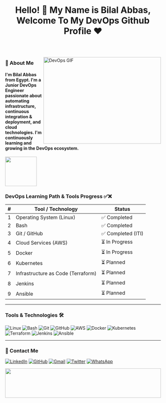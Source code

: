 <h1 align="center">Hello! 👋 My Name is Bilal Abbas, Welcome To My DevOps Github Profile ♥</h1>

<br/><br/>

<img align="right" src="https://media.giphy.com/media/l0MYt5jPR6QX5pnqM/giphy.gif" alt="DevOps GIF" width="380" height="280">

<h3>🚀 About Me</h3> 
<h4> I'm Bilal Abbas from Egypt. I'm a Junior DevOps Engineer passionate about automating infrastructure, continuous integration & deployment, and cloud technologies. I'm continuously learning and growing in the DevOps ecosystem. </h4>

<img align="center" src="https://github.com/Govindv7555/Govindv7555/blob/main/49e76e0596857673c5c80c85b84394c1.gif" width="45%" height="95px">

### DevOps Learning Path & Tools Progress ✅❌

| # | Tool / Technology                    | Status                |
|---|------------------------------------|-----------------------|
| 1 | Operating System (Linux)            | ✅ Completed          |
| 2 | Bash                              | ✅ Completed          |
| 3 | Git / GitHub                      | ✅ Completed (ITI)     |
| 4 | Cloud Services (AWS)              | ⏳ In Progress         |
| 5 | Docker                           | ⏳ In Progress         |
| 6 | Kubernetes                      | ⏳ Planned             |
| 7 | Infrastructure as Code (Terraform) | ⏳ Planned             |
| 8 | Jenkins                         | ⏳ Planned             |
| 9 | Ansible                        | ⏳ Planned             |

---

### Tools & Technologies 🛠  

![Linux](https://img.shields.io/badge/Linux-FCC624?style=flat-square&logo=linux&logoColor=black)
![Bash](https://img.shields.io/badge/Bash-4EAA25?style=flat-square&logo=gnu-bash&logoColor=white)
![Git](https://img.shields.io/badge/Git-F05032?style=flat-square&logo=git&logoColor=white)
![GitHub](https://img.shields.io/badge/GitHub-181717?style=flat-square&logo=github)
![AWS](https://img.shields.io/badge/AWS-232F3E?style=flat-square&logo=amazonaws&logoColor=white)
![Docker](https://img.shields.io/badge/Docker-2496ED?style=flat-square&logo=docker&logoColor=white)
![Kubernetes](https://img.shields.io/badge/Kubernetes-326CE5?style=flat-square&logo=kubernetes&logoColor=white)
![Terraform](https://img.shields.io/badge/Terraform-7B42BC?style=flat-square&logo=terraform&logoColor=white)
![Jenkins](https://img.shields.io/badge/Jenkins-D24939?style=flat-square&logo=jenkins&logoColor=white)
![Ansible](https://img.shields.io/badge/Ansible-EE0000?style=flat-square&logo=ansible&logoColor=white)

---

### 🔗 Contact Me  
[![LinkedIn](https://img.shields.io/badge/LinkedIn-0077B5?style=for-the-badge&logo=linkedin&logoColor=white)](https://www.linkedin.com/in/bilal-abbas)
[![GitHub](https://img.shields.io/badge/GitHub-181717?style=for-the-badge&logo=github&logoColor=white)](https://github.com/BilalAbbas)
[![Gmail](https://img.shields.io/badge/Gmail-D14836?style=for-the-badge&logo=gmail&logoColor=white)](mailto:bilal@example.com)
[![Twitter](https://img.shields.io/badge/Twitter-1DA1F2?style=for-the-badge&logo=twitter&logoColor=white)](https://twitter.com/bilal_abbas)
[![WhatsApp](https://img.shields.io/badge/WhatsApp-25D366?style=for-the-badge&logo=whatsapp&logoColor=white)](https://api.whatsapp.com/send?phone=01005074554)

<img src="https://github.com/Govindv7555/Govindv7555/blob/main/49e76e0596857673c5c80c85b84394c1.gif" width="100%" height="95px">
